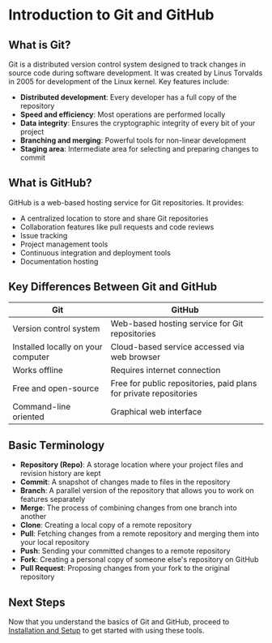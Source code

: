 # Introduction to Git and GitHub

## What is Git?

Git is a distributed version control system designed to track changes in source code during software development. It was created by Linus Torvalds in 2005 for development of the Linux kernel. Key features include:

- **Distributed development**: Every developer has a full copy of the repository
- **Speed and efficiency**: Most operations are performed locally
- **Data integrity**: Ensures the cryptographic integrity of every bit of your project
- **Branching and merging**: Powerful tools for non-linear development
- **Staging area**: Intermediate area for selecting and preparing changes to commit

## What is GitHub?

GitHub is a web-based hosting service for Git repositories. It provides:

- A centralized location to store and share Git repositories
- Collaboration features like pull requests and code reviews
- Issue tracking
- Project management tools
- Continuous integration and deployment tools
- Documentation hosting

## Key Differences Between Git and GitHub

| Git | GitHub |
|-----|--------|
| Version control system | Web-based hosting service for Git repositories |
| Installed locally on your computer | Cloud-based service accessed via web browser |
| Works offline | Requires internet connection |
| Free and open-source | Free for public repositories, paid plans for private repositories |
| Command-line oriented | Graphical web interface |

## Basic Terminology

- **Repository (Repo)**: A storage location where your project files and revision history are kept
- **Commit**: A snapshot of changes made to files in the repository
- **Branch**: A parallel version of the repository that allows you to work on features separately
- **Merge**: The process of combining changes from one branch into another
- **Clone**: Creating a local copy of a remote repository
- **Pull**: Fetching changes from a remote repository and merging them into your local repository
- **Push**: Sending your committed changes to a remote repository
- **Fork**: Creating a personal copy of someone else's repository on GitHub
- **Pull Request**: Proposing changes from your fork to the original repository

## Next Steps

Now that you understand the basics of Git and GitHub, proceed to [Installation and Setup](02-installation-setup.md) to get started with using these tools. 